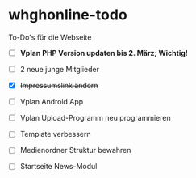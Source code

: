 # whghonline-todo
To-Do's für die Webseite

- [ ] **Vplan PHP Version updaten bis 2. März; Wichtig!**
- [ ] 2 neue junge Mitglieder
- [x] ~~Impressumslink ändern~~
- [ ] Vplan Android App
- [ ] Vplan Upload-Programm neu programmieren

- [ ] Template verbessern
- [ ] Medienordner Struktur bewahren
- [ ] Startseite News-Modul
